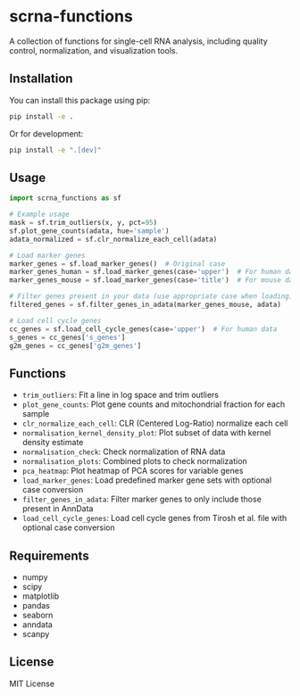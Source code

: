 # scrna-functions

A collection of functions for single-cell RNA analysis, including quality control, normalization, and visualization tools.

## Installation

You can install this package using pip:

```bash
pip install -e .
```

Or for development:

```bash
pip install -e ".[dev]"
```

## Usage

```python
import scrna_functions as sf

# Example usage
mask = sf.trim_outliers(x, y, pct=95)
sf.plot_gene_counts(adata, hue='sample')
adata_normalized = sf.clr_normalize_each_cell(adata)

# Load marker genes
marker_genes = sf.load_marker_genes()  # Original case
marker_genes_human = sf.load_marker_genes(case='upper')  # For human data
marker_genes_mouse = sf.load_marker_genes(case='title')  # For mouse data

# Filter genes present in your data (use appropriate case when loading)
filtered_genes = sf.filter_genes_in_adata(marker_genes_mouse, adata)

# Load cell cycle genes
cc_genes = sf.load_cell_cycle_genes(case='upper')  # For human data
s_genes = cc_genes['s_genes']
g2m_genes = cc_genes['g2m_genes']
```

## Functions

- `trim_outliers`: Fit a line in log space and trim outliers
- `plot_gene_counts`: Plot gene counts and mitochondrial fraction for each sample
- `clr_normalize_each_cell`: CLR (Centered Log-Ratio) normalize each cell
- `normalisation_kernel_density_plot`: Plot subset of data with kernel density estimate
- `normalisation_check`: Check normalization of RNA data
- `normalisation_plots`: Combined plots to check normalization
- `pca_heatmap`: Plot heatmap of PCA scores for variable genes
- `load_marker_genes`: Load predefined marker gene sets with optional case conversion
- `filter_genes_in_adata`: Filter marker genes to only include those present in AnnData
- `load_cell_cycle_genes`: Load cell cycle genes from Tirosh et al. file with optional case conversion

## Requirements

- numpy
- scipy
- matplotlib
- pandas
- seaborn
- anndata
- scanpy

## License

MIT License

